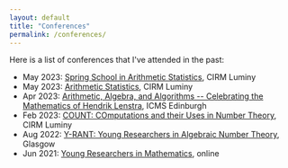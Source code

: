 ```yaml
---
layout: default
title: "Conferences"
permalink: /conferences/
---
```




<!--- I will be at the following conferences: --->




Here is a list of conferences that I've attended in the past:

* May 2023: [Spring School in Arithmetic Statistics](https://conferences.cirm-math.fr/2679.html), CIRM Luminy
* May 2023: [Arithmetic Statistics](https://conferences.cirm-math.fr/2675.html), CIRM Luminy
* Apr 2023: [Arithmetic, Algebra, and Algorithms -- Celebrating the Mathematics of Hendrik Lenstra](https://www.icms.org.uk/workshops/2023/arithmetic-algebra-and-algorithms), ICMS Edinburgh
* Feb 2023: [COUNT: COmputations and their Uses in Number Theory](https://conferences.cirm-math.fr/2805.html), CIRM Luminy
* Aug 2022: [Y-RANT: Young Researchers in Algebraic Number Theory](https://heilbronn.ac.uk/2022/04/21/y-rant-2022/), Glasgow
* Jun 2021: [Young Researchers in Mathematics](https://heilbronn.ac.uk/2020/02/20/yrm-2021/), online
